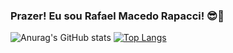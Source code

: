 ###                                                     Prazer! Eu sou Rafael Macedo Rapacci! 😎🌹

![Anurag's GitHub stats](https://github-readme-stats.vercel.app/api?username=Rafael-Macedo-Rapacci&theme=dark&show_icons=true)    [![Top Langs](https://github-readme-stats.vercel.app/api/top-langs/?username=Rafael-Macedo-Rapacci&layout=compact&theme=dark&langs_count=8)](https://github.com/anuraghazra/github-readme-stats)
